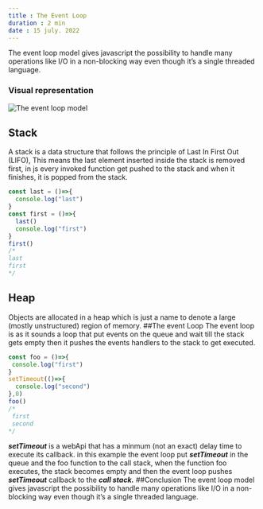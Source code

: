 ```yaml
---
title : The Event Loop
duration : 2 min
date : 15 july. 2022
---
```

The event loop model gives javascript the possibility to handle many operations like I/O in a non-blocking way even though it’s a single threaded language.

### Visual representation

![The event loop model](https://dev-to-uploads.s3.amazonaws.com/uploads/articles/sjxphnpnw5b75uiuhqc3.jpg)

## Stack
A stack is a data structure that follows the principle of Last In First Out (LIFO), This means the last element inserted inside the stack is removed first, in js every invoked function get pushed to the stack and when it finishes, it is popped from the stack.
```javascript
const last = ()=>{
  console.log("last")
}
const first = ()=>{
  last()
  console.log("first") 
}
first()
/*
last 
first
*/
```
## Heap
Objects are allocated in a heap which is just a name to denote a large (mostly unstructured) region of memory.
##The event Loop 
The event loop is as it sounds a loop that put events on the queue and wait till the stack gets empty then it pushes the events handlers to the stack to get executed.
```javascript
const foo = ()=>{
 console.log("first")
}
setTimeout(()=>{
  console.log("second")
},0)
foo()
/*
 first 
 second
*/
```
***setTimeout*** is a webApi that has a minmum (not an exact) delay time to execute its callback. in this example the event loop put ***setTimeout*** in the queue and the foo function to the call stack, when the function foo executes, the stack becomes empty and then the event loop pushes ***setTimeout*** callback to the ***call stack.***
##Conclusion
The event loop model gives javascript the possibility to handle many operations like I/O in a non-blocking way even though it’s a single threaded language.




